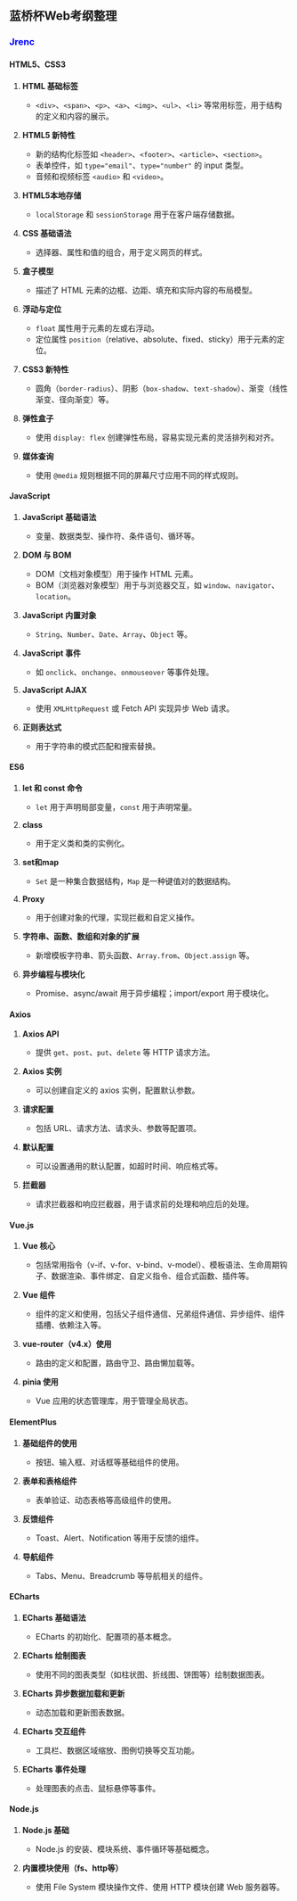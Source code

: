 ## 蓝桥杯Web考纲整理
### <span style='color:blue'>Jrenc<span/>
#### HTML5、CSS3

1. **HTML 基础标签**
    - `<div>`、`<span>`、`<p>`、`<a>`、`<img>`、`<ul>`、`<li>` 等常用标签，用于结构的定义和内容的展示。

2. **HTML5 新特性**
    - 新的结构化标签如 `<header>`、`<footer>`、`<article>`、`<section>`。
    - 表单控件，如 `type="email"`、`type="number"` 的 input 类型。
    - 音频和视频标签 `<audio>` 和 `<video>`。

3. **HTML5本地存储**
    - `localStorage` 和 `sessionStorage` 用于在客户端存储数据。

4. **CSS 基础语法**
    - 选择器、属性和值的组合，用于定义网页的样式。

5. **盒子模型**
    - 描述了 HTML 元素的边框、边距、填充和实际内容的布局模型。

6. **浮动与定位**
    - `float` 属性用于元素的左或右浮动。
    - 定位属性 `position`（relative、absolute、fixed、sticky）用于元素的定位。

7. **CSS3 新特性**
    - 圆角（`border-radius`）、阴影（`box-shadow`、`text-shadow`）、渐变（线性渐变、径向渐变）等。

8. **弹性盒子**
    - 使用 `display: flex` 创建弹性布局，容易实现元素的灵活排列和对齐。

9. **媒体查询**
    - 使用 `@media` 规则根据不同的屏幕尺寸应用不同的样式规则。

#### JavaScript

1. **JavaScript 基础语法**
    - 变量、数据类型、操作符、条件语句、循环等。

2. **DOM 与 BOM**
    - DOM（文档对象模型）用于操作 HTML 元素。
    - BOM（浏览器对象模型）用于与浏览器交互，如 `window`、`navigator`、`location`。

3. **JavaScript 内置对象**
    - `String`、`Number`、`Date`、`Array`、`Object` 等。

4. **JavaScript 事件**
    - 如 `onclick`、`onchange`、`onmouseover` 等事件处理。

5. **JavaScript AJAX**
    - 使用 `XMLHttpRequest` 或 Fetch API 实现异步 Web 请求。

6. **正则表达式**
    - 用于字符串的模式匹配和搜索替换。

#### ES6

1. **let 和 const 命令**
    - `let` 用于声明局部变量，`const` 用于声明常量。

2. **class**
    - 用于定义类和类的实例化。

3. **set和map**
    - `Set` 是一种集合数据结构，`Map` 是一种键值对的数据结构。

4. **Proxy**
    - 用于创建对象的代理，实现拦截和自定义操作。

5. **字符串、函数、数组和对象的扩展**
    - 新增模板字符串、箭头函数、`Array.from`、`Object.assign` 等。

6. **异步编程与模块化**
    - Promise、async/await 用于异步编程；import/export 用于模块化。

#### Axios

1. **Axios API**
    - 提供 `get`、`post`、`put`、`delete` 等 HTTP 请求方法。

2. **Axios 实例**
    - 可以创建自定义的 axios 实例，配置默认参数。

3. **请求配置**
    - 包括 URL、请求方法、请求头、参数等配置项。

4. **默认配置**
    - 可以设置通用的默认配置，如超时时间、响应格式等。

5. **拦截器**
    - 请求拦截器和响应拦截器，用于请求前的处理和响应后的处理。

#### Vue.js

1. **Vue 核心**
    - 包括常用指令（v-if、v-for、v-bind、v-model）、模板语法、生命周期钩子、数据渲染、事件绑定、自定义指令、组合式函数、插件等。

2. **Vue 组件**
    - 组件的定义和使用，包括父子组件通信、兄弟组件通信、异步组件、组件插槽、依赖注入等。

3. **vue-router（v4.x）使用**
    - 路由的定义和配置，路由守卫、路由懒加载等。

4. **pinia 使用**
    - Vue 应用的状态管理库，用于管理全局状态。

#### ElementPlus

1. **基础组件的使用**
    - 按钮、输入框、对话框等基础组件的使用。

2. **表单和表格组件**
    - 表单验证、动态表格等高级组件的使用。

3. **反馈组件**
    - Toast、Alert、Notification 等用于反馈的组件。

4. **导航组件**
    - Tabs、Menu、Breadcrumb 等导航相关的组件。

#### ECharts

1. **ECharts 基础语法**
    - ECharts 的初始化、配置项的基本概念。

2. **ECharts 绘制图表**
    - 使用不同的图表类型（如柱状图、折线图、饼图等）绘制数据图表。

3. **ECharts 异步数据加载和更新**
    - 动态加载和更新图表数据。

4. **ECharts 交互组件**
    - 工具栏、数据区域缩放、图例切换等交互功能。

5. **ECharts 事件处理**
    - 处理图表的点击、鼠标悬停等事件。

#### Node.js

1. **Node.js 基础**
    - Node.js 的安装、模块系统、事件循环等基础概念。

2. **内置模块使用（fs、http等）**
    - 使用 File System 模块操作文件、使用 HTTP 模块创建 Web 服务器等。
